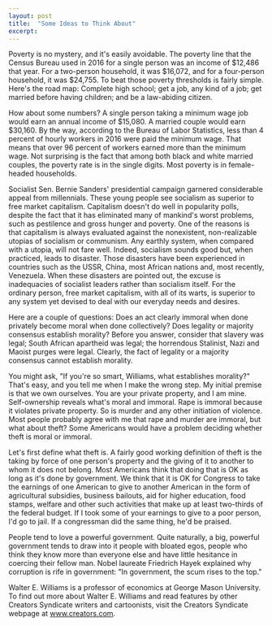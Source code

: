 ```yaml
---
layout: post
title:  "Some Ideas to Think About"
excerpt:
---
```




Poverty is no mystery, and it's easily avoidable. The poverty line that the Census Bureau used in 2016 for a single person was an income of $12,486 that year. For a two-person household, it was $16,072, and for a four-person household, it was $24,755. To beat those poverty thresholds is fairly simple. Here's the road map: Complete high school; get a job, any kind of a job; get married before having children; and be a law-abiding citizen.

How about some numbers? A single person taking a minimum wage job would earn an annual income of $15,080. A married couple would earn $30,160. By the way, according to the Bureau of Labor Statistics, less than 4 percent of hourly workers in 2016 were paid the minimum wage. That means that over 96 percent of workers earned more than the minimum wage. Not surprising is the fact that among both black and white married couples, the poverty rate is in the single digits. Most poverty is in female-headed households.

Socialist Sen. Bernie Sanders' presidential campaign garnered considerable appeal from millennials. These young people see socialism as superior to free market capitalism. Capitalism doesn't do well in popularity polls, despite the fact that it has eliminated many of mankind's worst problems, such as pestilence and gross hunger and poverty. One of the reasons is that capitalism is always evaluated against the nonexistent, non-realizable utopias of socialism or communism. Any earthly system, when compared with a utopia, will not fare well. Indeed, socialism sounds good but, when practiced, leads to disaster. Those disasters have been experienced in countries such as the USSR, China, most African nations and, most recently, Venezuela. When these disasters are pointed out, the excuse is inadequacies of socialist leaders rather than socialism itself. For the ordinary person, free market capitalism, with all of its warts, is superior to any system yet devised to deal with our everyday needs and desires.

Here are a couple of questions: Does an act clearly immoral when done privately become moral when done collectively? Does legality or majority consensus establish morality? Before you answer, consider that slavery was legal; South African apartheid was legal; the horrendous Stalinist, Nazi and Maoist purges were legal. Clearly, the fact of legality or a majority consensus cannot establish morality.

You might ask, "If you're so smart, Williams, what establishes morality?" That's easy, and you tell me when I make the wrong step. My initial premise is that we own ourselves. You are your private property, and I am mine. Self-ownership reveals what's moral and immoral. Rape is immoral because it violates private property. So is murder and any other initiation of violence. Most people probably agree with me that rape and murder are immoral, but what about theft? Some Americans would have a problem deciding whether theft is moral or immoral.



Let's first define what theft is. A fairly good working definition of theft is the taking by force of one person's property and the giving of it to another to whom it does not belong. Most Americans think that doing that is OK as long as it's done by government. We think that it is OK for Congress to take the earnings of one American to give to another American in the form of agricultural subsidies, business bailouts, aid for higher education, food stamps, welfare and other such activities that make up at least two-thirds of the federal budget. If I took some of your earnings to give to a poor person, I'd go to jail. If a congressman did the same thing, he'd be praised.

People tend to love a powerful government. Quite naturally, a big, powerful government tends to draw into it people with bloated egos, people who think they know more than everyone else and have little hesitance in coercing their fellow man. Nobel laureate Friedrich Hayek explained why corruption is rife in government: "In government, the scum rises to the top."

Walter E. Williams is a professor of economics at George Mason University. To find out more about Walter E. Williams and read features by other Creators Syndicate writers and cartoonists, visit the Creators Syndicate webpage at www.creators.com.
